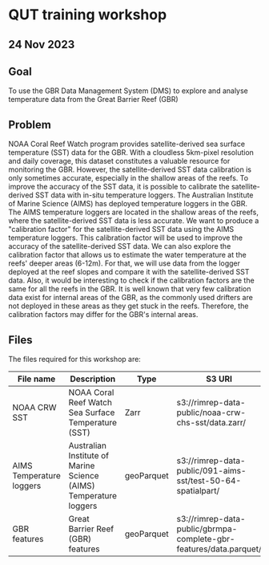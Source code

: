 # QUT training workshop
## 24 Nov 2023

## Goal

To use the GBR Data Management System (DMS) to explore and analyse temperature data from the Great Barrier Reef (GBR)

## Problem

NOAA Coral Reef Watch program provides satellite-derived sea surface temperature (SST) data for the GBR. With a cloudless 
5km-pixel resolution and daily coverage, this dataset constitutes a valuable resource for monitoring the GBR. 
However, the satellite-derived SST data calibration is only sometimes accurate, especially in the shallow areas of the reefs. 
To improve the accuracy of the SST data, it is possible to calibrate the satellite-derived SST data with in-situ temperature loggers. 
The Australian Institute of Marine Science (AIMS) has deployed temperature loggers in the GBR. The AIMS temperature loggers are located 
in the shallow areas of the reefs, where the satellite-derived SST data is less accurate.
We want to produce a "calibration factor" for the satellite-derived SST data using the AIMS temperature loggers. 
This calibration factor will be used to improve the accuracy of the satellite-derived SST data.
We can also explore the calibration factor that allows us to estimate the water temperature at the reefs' deeper areas (6-12m). 
For that, we will use data from the logger deployed at the reef slopes and compare it with the satellite-derived SST data.
Also, it would be interesting to check if the calibration factors are the same for all the reefs in the GBR. 
It is well known that very few calibration data exist for internal areas of the GBR, as the commonly used drifters are 
not deployed in these areas as they get stuck in the reefs. Therefore, the calibration factors may differ for the GBR's internal areas.


## Files 

The files required for this workshop are: 

| File name | Description | Type | S3 URI                                                       |
| --- | --- | --- |--------------------------------------------------------------|
| NOAA CRW SST | NOAA Coral Reef Watch Sea Surface Temperature (SST) | Zarr | s3://rimrep-data-public/noaa-crw-chs-sst/data.zarr/          |
| AIMS Temperature loggers | Australian Institute of Marine Science (AIMS) Temperature loggers | geoParquet | s3://rimrep-data-public/091-aims-sst/test-50-64-spatialpart/ | 
| GBR features | Great Barrier Reef (GBR) features | geoParquet | s3://rimrep-data-public/gbrmpa-complete-gbr-features/data.parquet/                                                             |


